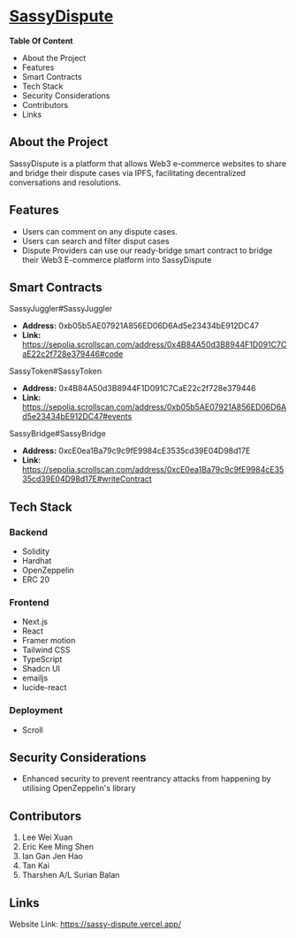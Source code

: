 # <a href="https://sassy-dispute.vercel.app/">SassyDispute</a>

<b> Table Of Content </b>
- About the Project
- Features
- Smart Contracts
- Tech Stack
- Security Considerations
- Contributors
- Links

## About the Project
SassyDispute is a platform that allows Web3 e-commerce websites to share and bridge their dispute cases via IPFS, facilitating decentralized conversations and resolutions.

## Features
- Users can comment on any dispute cases.
- Users can search and filter disput cases 
- Dispute Providers can use our ready-bridge smart contract to bridge their Web3 E-commerce platform into SassyDispute 

## Smart Contracts 
SassyJuggler#SassyJuggler 
-  <b>Address:</b> 0xb05b5AE07921A856ED06D6Ad5e23434bE912DC47
-  <b>Link:</b> https://sepolia.scrollscan.com/address/0x4B84A50d3B8944F1D091C7CaE22c2f728e379446#code

SassyToken#SassyToken 
- <b>Address:</b> 0x4B84A50d3B8944F1D091C7CaE22c2f728e379446
- <b>Link:</b> https://sepolia.scrollscan.com/address/0xb05b5AE07921A856ED06D6Ad5e23434bE912DC47#events

SassyBridge#SassyBridge 
- <b>Address:</b> 0xcE0ea1Ba79c9c9fE9984cE3535cd39E04D98d17E
- <b>Link:</b> https://sepolia.scrollscan.com/address/0xcE0ea1Ba79c9c9fE9984cE3535cd39E04D98d17E#writeContract

## Tech Stack 

### Backend
- Solidity
- Hardhat 
- OpenZeppelin
- ERC 20

### Frontend 
- Next.js
- React
- Framer motion
- Tailwind CSS
- TypeScript
- Shadcn UI
- emailjs
- lucide-react

### Deployment
- Scroll

## Security Considerations
- Enhanced security to prevent reentrancy attacks from happening by utilising OpenZeppelin's library

## Contributors
1. Lee Wei Xuan
2. Eric Kee Ming Shen
3. Ian Gan Jen Hao
4. Tan Kai
5. Tharshen A/L Surian Balan

## Links
Website Link: https://sassy-dispute.vercel.app/
